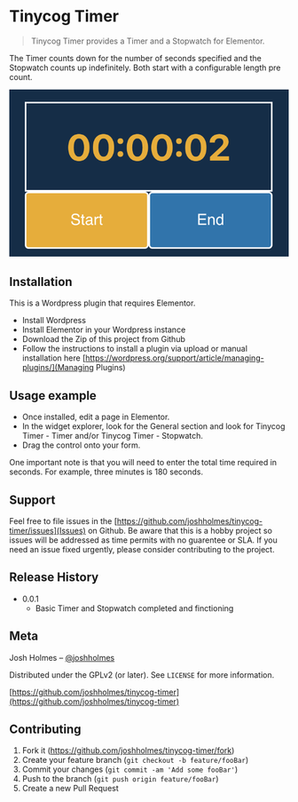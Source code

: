 # Tinycog Timer
> Tinycog Timer provides a Timer and a Stopwatch for Elementor. 

The Timer counts down for the number of seconds specified and the Stopwatch counts up indefinitely. Both start with a configurable length pre count. 

![](assets/images/screenshot.png)

## Installation

This is a Wordpress plugin that requires Elementor. 
- Install Wordpress
- Install Elementor in your Wordpress instance 
- Download the Zip of this project from Github
- Follow the instructions to install a plugin via upload or manual installation here [https://wordpress.org/support/article/managing-plugins/](Managing Plugins)

## Usage example

- Once installed, edit a page in Elementor. 
- In the widget explorer, look for the General section and look for Tinycog Timer - Timer and/or Tinycog Timer - Stopwatch. 
- Drag the control onto your form. 

One important note is that you will need to enter the total time required in seconds. For example, three minutes is 180 seconds. 

## Support 

Feel free to file issues in the [https://github.com/joshholmes/tinycog-timer/issues](Issues) on Github. Be aware that this is a hobby project so issues will be addressed as time permits with no guarentee or SLA. If you need an issue fixed urgently, please consider contributing to the project. 

## Release History

* 0.0.1
    * Basic Timer and Stopwatch completed and finctioning

## Meta

Josh Holmes – [@joshholmes](https://twitter.com/joshholmes) 

Distributed under the GPLv2 (or later). See ``LICENSE`` for more information.

[https://github.com/joshholmes/tinycog-timer](https://github.com/joshholmes/tinycog-timer)

## Contributing

1. Fork it (<https://github.com/joshholmes/tinycog-timer/fork>)
2. Create your feature branch (`git checkout -b feature/fooBar`)
3. Commit your changes (`git commit -am 'Add some fooBar'`)
4. Push to the branch (`git push origin feature/fooBar`)
5. Create a new Pull Request
